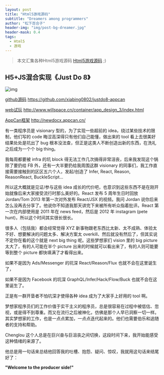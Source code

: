 ```yaml
---
layout: post
title: "Html5游戏源码"
subtitle: "Dreamers among programmers"
author: "松下百合子"
header-img: "img/post-bg-dreamer.jpg"
header-mask: 0.4
tags:
  - Html5
  - 游戏
---
```


> 本文汇集各种Html5游戏源码 [Html5游戏源码](https://buntoy.github.io/2019/01/23/js-game-code/) ;)

## H5+JS混合实现《Just Do 8》

![img](https://upload-images.jianshu.io/upload_images/1494908-0c38bde3c5349293.png?imageMogr2/auto-orient/strip%7CimageView2/2/w/1240)

[^_^]: # <img src="https://upload-images.jianshu.io/upload_images/1494908-0c38bde3c5349293.png?imageMogr2/auto-orient/strip%7CimageView2/2/w/1240"  alt="上海鲜花港 - 郁金香" /><br>

[github源码](https://github.com/xiabing0802/justdo8-appcan)  https://github.com/xiabing0802/justdo8-appcan

[web试玩](http://www.willspace.cn/container/app_design_3/index.html)  http://www.willspace.cn/container/app_design_3/index.html

[AppCan框架](http://newdocx.appcan.cn/)  http://newdocx.appcan.cn/


有一类程序员是 visionary 型的，为了实现一些超前的 idea，绕过某些技术的限制，他们写的 code 晦涩高深得只有他们自己能懂，做出来的 tool 看上去很美好结果处处是坑出了 bug 根本没法查，但正是这类人不断创造出新的东西，在洗礼之后成为一个个 big thing。

我每周都要被 infra 的坑 block 得无法工作几次搞得非常沮丧，后来我发现这个锅除了要扔给 FB 外，还有一大半要扔给我周围这群 visionary 的同事们，我工作直接需要接触到的区区五六个人，发起/创造了 Infer, React, Reason, ReasonReact, BuckleScript...

所以这大概就是见证/参与这些 idea 成长的代价吧，也意识到这些东西不是在刚开始就像后来大家接受流行时那么美好的。React 发布 5 周年生日时回放 Jordan/Tom 2013 年第一次对外发布 React/JSX 的视频。我问 Jordan 说你后来怎么没再去分享了。他说你不知道我那天讲完下来被所有听众指着批评。React 第一次在内部使用是 2011 年在 news feed，然后是 2012 年 instagram (pete hunt)，所以这个时间其实很长很长。

很多人（包括我）都会经常觉得 XYZ 新事物跟老东西比太新、太不成熟、体验太不好、想要解决的问题太多、解决方案太 overkill、然后就没有然后了，但其实说不定你在看的这个就是 next big thing 呢。这些梦想家们 vision 里的 big picture 太大了，有的人可能在半个 picture 出来的时候就可以看出来了，有的人则可能要等到整个 picture 都快填满了才看得出来。

如果不是因为 Ads/Messenger 的坑深 React/Reason/Flux 也就不会在这里诞生了，

如果不是因为 Facebook 的坑深 GraphQL/Infer/Hack/Flow/Buck 也就不会在这里诞生了。

正是有一群开垦者不怕坑深才使得各种 idea 成为了大家手上好用的 tool 啊。

梦想家程序员们的工作价值于实干主义的程序员，总是很容易在过程中被低估、忽视，或是得不到尊重。而又在流行之后被神化，仿佛是那个人早已洞察一切一样。其实梦想家的工作，也是一点点累加，一点点迭代起来的。他们也需要伯乐和追随者的支持和帮助。

Chenglou 这个人总是在巨兴奋与巨沮丧之间切换，这段时间下来，我开始能感受这种情绪的来源了。

他总是用一句话来总结他回答我的吐槽、抱怨、疑问、惊叹，我就用这句话来结尾好了：

**"Welcome to the producer side!"**
